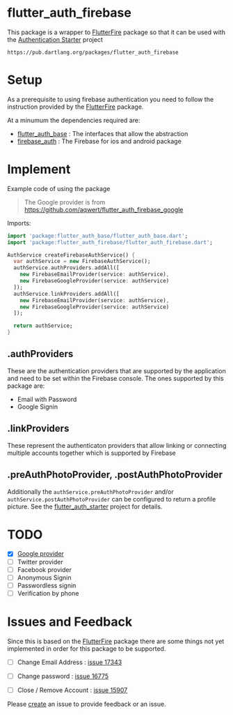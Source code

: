 # flutter_auth_firebase

This package is a wrapper to [FlutterFire](https://pub.dartlang.org/packages/firebase_auth) package so that it can be used with the [Authentication Starter](https://github.com/aqwert/flutter_auth_starter/) project

`https://pub.dartlang.org/packages/flutter_auth_firebase`


# Setup

As a prerequisite to using firebase authentication you need to follow the instruction provided by the [FlutterFire](https://pub.dartlang.org/packages/firebase_auth) package.

At a minumum the dependencies required are:

* [flutter_auth_base](https://pub.dartlang.org/packages/flutter_auth_base) : The interfaces that allow the abstraction
* [firebase_auth](https://pub.dartlang.org/packages/firebase_auth) : The Firebase for ios and android package

# Implement

Example code of using the package

 > The Google provider is from https://github.com/aqwert/flutter_auth_firebase_google

Imports:
```dart
import 'package:flutter_auth_base/flutter_auth_base.dart';
import 'package:flutter_auth_firebase/flutter_auth_firebase.dart';
```

```dart
AuthService createFirebaseAuthService() {
  var authService = new FirebaseAuthService();
  authService.authProviders.addAll([
    new FirebaseEmailProvider(service: authService),
    new FirebaseGoogleProvider(service: authService)
  ]);
  authService.linkProviders.addAll([
    new FirebaseEmailProvider(service: authService),
    new FirebaseGoogleProvider(service: authService)
  ]);

  return authService;
}
```

## .authProviders

These are the authentication providers that are supported by the application and need to be set within the Firebase console. The ones supported by this package are:

* Email with Password
* Google Signin

## .linkProviders

These represent the authenticaton providers that allow linking or connecting multiple accounts together which is supported by Firebase

## .preAuthPhotoProvider, .postAuthPhotoProvider

Additionally the `authService.preAuthPhotoProvider` and/or `authService.postAuthPhotoProvider` can be configured to return a profile picture.  See the [flutter_auth_starter](https://github.com/aqwert/flutter_auth_starter/blob/master/README.md#configure-the-authservice) project for details.

# TODO

 - [x] [Google provider](https://github.com/aqwert/flutter_auth_firebase_google)
 - [ ] Twitter provider
 - [ ] Facebook provider
 - [ ] Anonymous Signin
 - [ ] Passwordless signin
 - [ ] Verification by phone

# Issues and Feedback

Since this is based on the [FlutterFire](https://pub.dartlang.org/packages/firebase_auth) package there are some things not yet implemented in order for this package to be supported.

- [ ] Change Email Address : [issue 17343](https://github.com/flutter/flutter/issues/17343)
- [ ] Change password : [issue 16775](https://github.com/flutter/flutter/issues/16775)
- [ ] Close / Remove Account : [issue 15907](https://github.com/flutter/flutter/issues/15907)


Please [create](https://github.com/aqwert/flutter_auth_firebase/issues/new) an issue to provide feedback or an issue.
